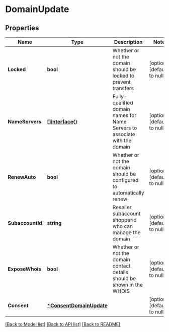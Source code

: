 # DomainUpdate

## Properties
Name | Type | Description | Notes
------------ | ------------- | ------------- | -------------
**Locked** | **bool** | Whether or not the domain should be locked to prevent transfers | [optional] [default to null]
**NameServers** | [**[]interface{}**](interface{}.md) | Fully-qualified domain names for Name Servers to associate with the domain | [optional] [default to null]
**RenewAuto** | **bool** | Whether or not the domain should be configured to automatically renew | [optional] [default to null]
**SubaccountId** | **string** | Reseller subaccount shopperid who can manage the domain | [optional] [default to null]
**ExposeWhois** | **bool** | Whether or not the domain contact details should be shown in the WHOIS | [optional] [default to null]
**Consent** | [***ConsentDomainUpdate**](ConsentDomainUpdate.md) |  | [optional] [default to null]

[[Back to Model list]](../README.md#documentation-for-models) [[Back to API list]](../README.md#documentation-for-api-endpoints) [[Back to README]](../README.md)

